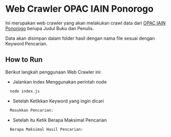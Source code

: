 
# Web Crawler OPAC IAIN Ponorogo

Ini merupakan web crawler yang akan melakukan crawl data dari [OPAC IAIN Ponorogo](https://opac.iainponorogo.ac.id/) berupa Judul Buku dan Penulis.

Data akan disimpan dalam folder hasil dengan nama file sesuai dengan Keyword Pencarian.


## How to Run

Berikut langkah penggunaan Web Crawler ini:


- Jalankan Index Menggunakan perintah node
```bash
  node index.js
```
- Setelah Ketikkan Keyword yang ingin dicari 
```bash
  Masukkan Pencarian: 
```
- Setelah itu Ketik Berapa Maksimal Pencarian 
```bash
  Berapa Maksimal Hasil Pencarian:
```


